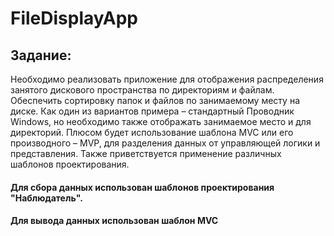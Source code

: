 # FileDisplayApp

## Задание:
Необходимо реализовать приложение для отображения распределения занятого дискового
пространства по директориям и файлам. Обеспечить сортировку папок и файлов по занимаемому
месту на диске.
Как один из вариантов примера – стандартный Проводник Windows, но необходимо также
отображать занимаемое место и для директорий.
Плюсом будет использование шаблона MVC или его производного – MVP, для разделения данных
от управляющей логики и представления. Также приветствуется применение различных шаблонов
проектирования.

#### Для сбора данных использован шаблонов проектирования  "Наблюдатель".
#### Для вывода данных использован шаблон MVC
